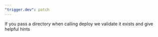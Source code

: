 ```yaml
---
"trigger.dev": patch
---
```


If you pass a directory when calling deploy we validate it exists and give helpful hints
